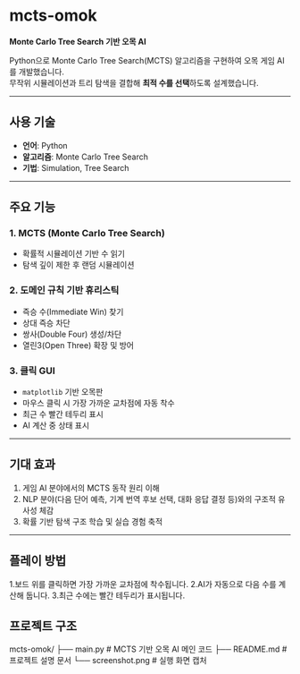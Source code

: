 # mcts-omok
**Monte Carlo Tree Search 기반 오목 AI**

Python으로 Monte Carlo Tree Search(MCTS) 알고리즘을 구현하여 오목 게임 AI를 개발했습니다.  
무작위 시뮬레이션과 트리 탐색을 결합해 **최적 수를 선택**하도록 설계했습니다.

---

## 사용 기술

- **언어**: Python  
- **알고리즘**: Monte Carlo Tree Search  
- **기법**: Simulation, Tree Search

---

## 주요 기능

### 1. MCTS (Monte Carlo Tree Search)
- 확률적 시뮬레이션 기반 수 읽기
- 탐색 깊이 제한 후 랜덤 시뮬레이션

### 2. 도메인 규칙 기반 휴리스틱
- 즉승 수(Immediate Win) 찾기
- 상대 즉승 차단
- 쌍사(Double Four) 생성/차단
- 열린3(Open Three) 확장 및 방어

### 3. 클릭 GUI
- `matplotlib` 기반 오목판
- 마우스 클릭 시 가장 가까운 교차점에 자동 착수
- 최근 수 빨간 테두리 표시
- AI 계산 중 상태 표시

---

## 기대 효과
1. 게임 AI 분야에서의 MCTS 동작 원리 이해
2. NLP 분야(다음 단어 예측, 기계 번역 후보 선택, 대화 응답 결정 등)와의 구조적 유사성 체감
3. 확률 기반 탐색 구조 학습 및 실습 경험 축적

---

## 플레이 방법

1.보드 위를 클릭하면 가장 가까운 교차점에 착수됩니다.
2.AI가 자동으로 다음 수를 계산해 둡니다.
3.최근 수에는 빨간 테두리가 표시됩니다.

## 프로젝트 구조

mcts-omok/
├── main.py           # MCTS 기반 오목 AI 메인 코드
├── README.md         # 프로젝트 설명 문서
└── screenshot.png    # 실행 화면 캡처

